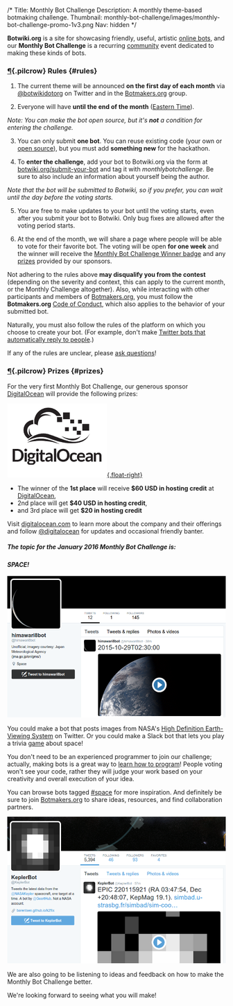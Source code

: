 /*
Title: Monthly Bot Challenge
Description: A monthly theme-based botmaking challenge.
Thumbnail: monthly-bot-challenge/images/monthly-bot-challenge-promo-1v3.png
Nav: hidden
*/


**Botwiki.org** is a site for showcasing friendly, useful, artistic [online bots](/bots/), and our **Monthly Bot Challenge** is a recurring [community](https://botmakers.org/) event dedicated to making these kinds of bots.

### [¶](#rules){.pilcrow} Rules {#rules}

 1. The current theme will be announced **on the first day of each month** via [@botwikidotorg](https://twitter.com/botwikidotorg) on Twitter and in the [Botmakers.org](https://botmakers.org/) group.

 2. Everyone will have **until the end of the month** ([Eastern Time](https://www.google.com/search?q=local+time+est)).

 *Note: You can make the bot open source, but it's **not** a condition for entering the challenge.*

 3. You can only submit **one bot**. You can reuse existing code (your own or [open source](/tag/opensource)), but you must add **something new** for the hackathon.

 4. To **enter the challenge**, add your bot to Botwiki.org via the form at [botwiki.org/submit-your-bot](https://botwiki.org/submit-your-bot) and tag it with *monthlybotchallenge*. Be sure to also include an information about yourself being the author.

 *Note that the bot will be submitted to Botwiki, so if you prefer, you can wait until the day before the voting starts.*

 5. You are free to make updates to your bot until the voting starts, even after you submit your bot to Botwiki. Only bug fixes are allowed after the voting period starts.

 6. At the end of the month, we will share a page where people will be able to vote for their favorite bot. The voting will be open **for one week** and the winner will receive the [Monthly Bot Challenge Winner badge](/botmaker-badges/#monthly-bot-challenge-badge) and any [prizes](#prizes) provided by our sponsors.

Not adhering to the rules above **may disqualify you from the contest** (depending on the severity and context, this can apply to the current month, or the Monthly Challenge altogether). Also, while interacting with other participants and members of [Botmakers.org](https://botmakers.org/), you must follow the **Botmakers.org** [Code of Conduct](http://botmakers.org/code-of-conduct/), which also applies to the behavior of your submitted bot.

Naturally, you must also follow the rules of the platform on which you choose to create your bot. (For example, don't make [Twitter bots that automatically reply to people](https://support.twitter.com/articles/76915#replies-mentions).)

If any of the rules are unclear, please [ask questions](mailto:stefan@fourtonfish.com)! 

### [¶](#prizes){.pilcrow} Prizes {#prizes}

For the very first Monthly Bot Challenge, our generous sponsor [DigitalOcean](https://www.digitalocean.com/) will provide the following prizes:

[![DigitalOcean](/content/images/logos/digitalocean-logo.png){.float-right}](https://www.digitalocean.com/)

 - The winner of the **1st place** will receive **$60 USD in hosting credit** at [DigitalOcean](https://www.digitalocean.com/),
 - 2nd place will get **$40 USD in hosting credit**,
 - and 3rd place will get **$20 in hosting credit**

Visit [digitalocean.com](https://www.digitalocean.com/) to learn more about the company and their offerings and follow [@digitalocean](https://twitter.com/digitalocean) for updates and occasional friendly banter.

##### The topic for the January 2016 Monthly Bot Challenge is: 

#### *SPACE!*


<p class="screenshot float-right">
  <a href="/bots/twitterbots/himawari8bot">
    <img src="/content/bots/twitterbots/images/himawari8bot.png">
  </a>
</p>

You could make a bot that posts images from NASA's [High Definition Earth-Viewing System](http://eol.jsc.nasa.gov/HDEV/) on Twitter. Or you could make a Slack bot that lets you play a trivia [game](/tag/slackbot+game) about space!

You don't need to be an experienced programmer to join our challenge; actually, making bots is a great way to [learn how to program](https://botwiki.org/tutorials/)! People voting won't see your code, rather they will judge your work based on your creativity and overall execution of your idea.

You can browse bots tagged [#space](https://botwiki.org/tag/space) for more inspiration. And definitely be sure to join [Botmakers.org](https://botmakers.org/) to share ideas, resources, and find collaboration partners.


<p class="screenshot float-right">
  <a href="/bots/twitterbots/KeplerBot">
    <img src="/content/bots/twitterbots/images/KeplerBot.png">
  </a>
</p>


We are also going to be listening to ideas and feedback on how to make the Monthly Bot Challenge better.

We're looking forward to seeing what you will make!
